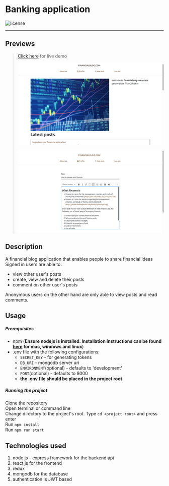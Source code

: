 # Banking application
![license](https://img.shields.io/github/license/joshua530/financial-blog-backend?color=blue&style=plastic)
***
## Previews
> [Click here](https://) for live demo
>
> ![landing page](home.png)
>
> ![post creation page](create-post.png)

## Description
A financial blog application that enables people to share financial ideas\
Signed in users are able to:
- view other user's posts
- create, view and delete their posts
- comment on other user's posts

Anonymous users on the other hand are only able to view posts and read comments.

## Usage
##### Prerequisites
- npm (**Ensure nodejs is installed. Installation instructions can be found [here](https://nodejs.org/en/download/) for mac, windows and linux**)
- .env file with the following configurations:
  - `SECRET_KEY` - for generating tokens
  - `DB_URI` - mongodb server uri
  - `ENVIRONMENT`(optional) - defaults to 'development'
  - `PORT`(optional) - defaults to 8000
  - **the .env file should be placed in the project root**

##### Running the project
Clone the repository\
Open terminal or command line\
Change directory to the project's root. Type `cd <project root>` and press enter\
Run `npm install`\
Run `npm run start`

## Technologies used
1. node js - express framework for the backend api
2. react js for the frontend
3. redux
4. mongodb for the database
5. authentication is JWT based
